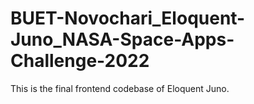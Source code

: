 # BUET-Novochari_Eloquent-Juno_NASA-Space-Apps-Challenge-2022
This is the final frontend codebase of Eloquent Juno.
